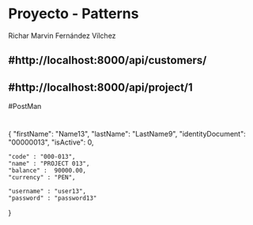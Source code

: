 # Proyecto - Patterns
Richar Marvin Fernández Vílchez

#http://localhost:8000/api/customers/
--------------------------------------------
#http://localhost:8000/api/project/1
--------------------------------------------
#PostMan
#

{
	"firstName": "Name13",
	"lastName": "LastName9",
	"identityDocument": "00000013",
	"isActive": 0,
	
	"code" : "000-013",
	"name" : "PROJECT 013",
	"balance" :  90000.00,
	"currency" : "PEN",
	
	"username" : "user13",
	"password" : "password13"
}


